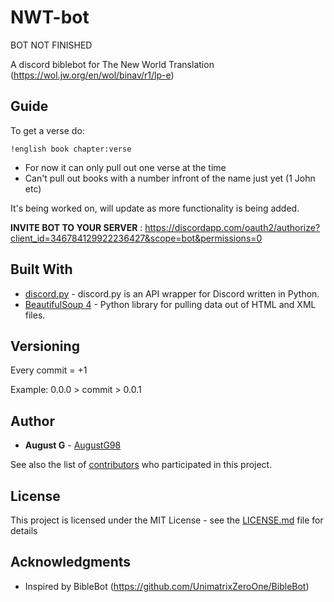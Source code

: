 # NWT-bot

BOT NOT FINISHED 

A discord biblebot for The New World Translation (https://wol.jw.org/en/wol/binav/r1/lp-e)


## Guide

To get a verse do:

`!english book chapter:verse`


* For now it can only pull out one verse at the time 
* Can't pull out books with a number infront of the name just yet (1 John etc)

It's being worked on, will update as more functionality is being added.

**INVITE BOT TO YOUR SERVER** : https://discordapp.com/oauth2/authorize?client_id=346784129922236427&scope=bot&permissions=0



## Built With

* [discord.py](https://github.com/Rapptz/discord.py) - discord.py is an API wrapper for Discord written in Python.
* [BeautifulSoup 4](https://www.crummy.com/software/BeautifulSoup/bs4/doc/) - Python library for pulling data out of HTML and XML files.


## Versioning


Every commit = +1

Example:
0.0.0 > commit > 0.0.1


## Author


* **August G** - [AugustG98](https://github.com/AugustG98)

See also the list of [contributors](https://github.com/your/project/contributors) who participated in this project.


## License


This project is licensed under the MIT License - see the [LICENSE.md](LICENSE.md) file for details


## Acknowledgments

* Inspired by BibleBot (https://github.com/UnimatrixZeroOne/BibleBot)

